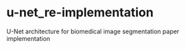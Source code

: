 # u-net_re-implementation
U-Net architecture for biomedical image segmentation paper implementation
